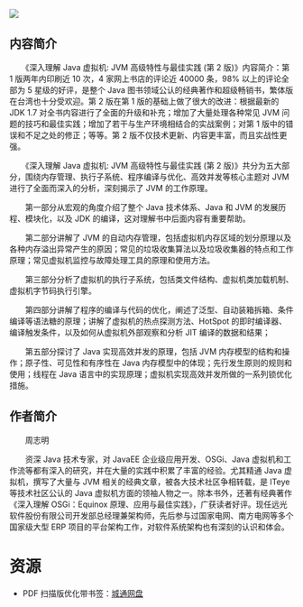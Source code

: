 ![](http://img3m1.ddimg.cn/77/14/23259731-1_u_1.jpg)

## 内容简介

　　《深入理解 Java 虚拟机: JVM 高级特性与最佳实践 (第 2 版)》内容简介：第 1 版两年内印刷近 10 次，4 家网上书店的评论近 40000 条，98% 以上的评论全部为 5 星级的好评，是整个 Java 图书领域公认的经典著作和超级畅销书，繁体版在台湾也十分受欢迎。第 2 版在第 1 版的基础上做了很大的改进：根据最新的 JDK 1.7 对全书内容进行了全面的升级和补充；增加了大量处理各种常见 JVM 问题的技巧和最佳实践；增加了若干与生产环境相结合的实战案例；对第 1 版中的错误和不足之处的修正；等等。第 2 版不仅技术更新、内容更丰富，而且实战性更强。

　　《深入理解 Java 虚拟机: JVM 高级特性与最佳实践 (第 2 版)》共分为五大部分，围绕内存管理、执行子系统、程序编译与优化、高效并发等核心主题对 JVM 进行了全面而深入的分析，深刻揭示了 JVM 的工作原理。

　　第一部分从宏观的角度介绍了整个 Java 技术体系、Java 和 JVM 的发展历程、模块化，以及 JDK 的编译，这对理解书中后面内容有重要帮助。

　　第二部分讲解了 JVM 的自动内存管理，包括虚拟机内存区域的划分原理以及各种内存溢出异常产生的原因；常见的垃圾收集算法以及垃圾收集器的特点和工作原理；常见虚拟机监控与故障处理工具的原理和使用方法。

　　第三部分分析了虚拟机的执行子系统，包括类文件结构、虚拟机类加载机制、虚拟机字节码执行引擎。

　　第四部分讲解了程序的编译与代码的优化，阐述了泛型、自动装箱拆箱、条件编译等语法糖的原理；讲解了虚拟机的热点探测方法、HotSpot 的即时编译器、编译触发条件，以及如何从虚拟机外部观察和分析 JIT 编译的数据和结果；

　　第五部分探讨了 Java 实现高效并发的原理，包括 JVM 内存模型的结构和操作；原子性、可见性和有序性在 Java 内存模型中的体现；先行发生原则的规则和使用；线程在 Java 语言中的实现原理；虚拟机实现高效并发所做的一系列锁优化措施。

## 作者简介

　　周志明

　　资深 Java 技术专家，对 JavaEE 企业级应用开发、OSGi、Java 虚拟机和工作流等都有深入的研究，并在大量的实践中积累了丰富的经验。尤其精通 Java 虚拟机，撰写了大量与 JVM 相关的经典文章，被各大技术社区争相转载，是 ITeye 等技术社区公认的 Java 虚拟机方面的领袖人物之一。除本书外，还著有经典著作《深入理解 OSGi：Equinox 原理、应用与最佳实践》，广获读者好评。现任远光软件股份有限公司开发部总经理兼架构师，先后参与过国家电网、南方电网等多个国家级大型 ERP 项目的平台架构工作，对软件系统架构也有深刻的认识和体会。

# 资源

* PDF 扫描版优化带书签：[城通网盘](https://u11215426.pipipan.com/fs/11215426-332092716)
